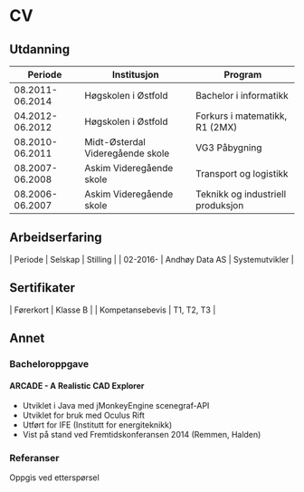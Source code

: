 # CV
## Utdanning
| Periode | Institusjon | Program |
| --------------- | --------------- | --------------- |
| 08.2011-06.2014 | Høgskolen i Østfold | Bachelor i informatikk |
| 04.2012-06.2012 | Høgskolen i Østfold | Forkurs i matematikk, R1 (2MX) |
| 08.2010-06.2011 | Midt-Østerdal Videregående skole | VG3 Påbygning |
| 08.2007-06.2008 | Askim Videregående skole | Transport og logistikk |
| 08.2006-06.2007 | Askim Videregående skole | Teknikk og industriell produksjon |

## Arbeidserfaring
| Periode | Selskap | Stilling |
| 02-2016- | Andhøy Data AS | Systemutvikler |

## Sertifikater
| Førerkort | Klasse B |
| Kompetansebevis | T1, T2, T3 |

## Annet
### Bacheloroppgave
#### ARCADE - A Realistic CAD Explorer
* Utviklet i Java med jMonkeyEngine scenegraf-API
* Utviklet for bruk med Oculus Rift
* Utført for IFE (Institutt for energiteknikk)
* Vist på stand ved Fremtidskonferansen 2014 (Remmen, Halden)

### Referanser
Oppgis ved etterspørsel
